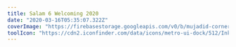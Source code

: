 ```yaml
---
title: Salam 6 Welcoming 2020
date: "2020-03-16T05:35:07.322Z"
coverImage: "https://firebasestorage.googleapis.com/v0/b/mujadid-corner.appspot.com/o/artscapes_images%2Fwelcoming-salam6.png?alt=media&"
toolIcon: "https://cdn2.iconfinder.com/data/icons/metro-ui-dock/512/Inkscape.png"
---
```

